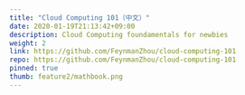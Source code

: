 ```yaml
---
title: "Cloud Computing 101（中文）"
date: 2020-01-19T21:13:42+09:00
description: Cloud Computing foundamentals for newbies
weight: 2
link: https://github.com/FeynmanZhou/cloud-computing-101
repo: https://github.com/FeynmanZhou/cloud-computing-101
pinned: true
thumb: feature2/mathbook.png
---
```

